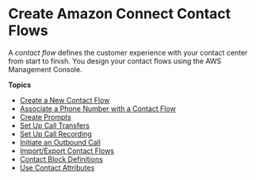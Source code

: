# Create Amazon Connect Contact Flows<a name="connect-contact-flows"></a>

A *contact flow* defines the customer experience with your contact center from start to finish\. You design your contact flows using the AWS Management Console\. 

**Topics**
+ [Create a New Contact Flow](create-contact-flow.md)
+ [Associate a Phone Number with a Contact Flow](associate-phone-number.md)
+ [Create Prompts](prompts.md)
+ [Set Up Call Transfers](transfer.md)
+ [Set Up Call Recording](set-up-recordings.md)
+ [Initiate an Outbound Call](using-call-number-block.md)
+ [Import/Export Contact Flows](contact-flow-import-export.md)
+ [Contact Block Definitions](contact-blocks.md)
+ [Use Contact Attributes](connect-contact-attributes.md)
